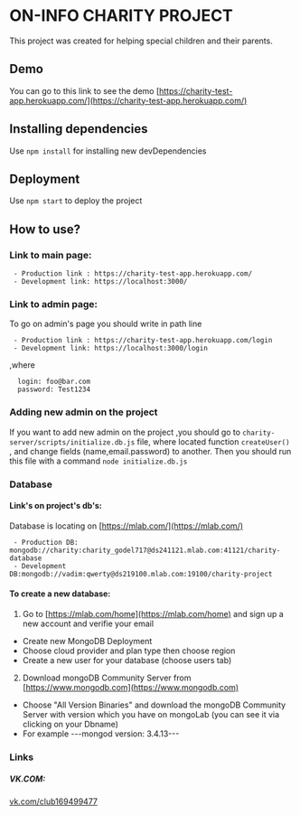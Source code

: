 
# ON-INFO CHARITY PROJECT

This project was created for helping special children and their parents.

## Demo
 You can go to this link to see the demo [https://charity-test-app.herokuapp.com/](https://charity-test-app.herokuapp.com/)

## Installing dependencies

Use `npm install` for installing new devDependencies

## Deployment

Use `npm start` to deploy the project

## How to use?

### Link to main page:

```
 - Production link : https://charity-test-app.herokuapp.com/ 
 - Development link: https://localhost:3000/ 
```

### Link to admin page:
To go on admin's page you should write in path line 
```
 - Production link : https://charity-test-app.herokuapp.com/login 
 - Development link: https://localhost:3000/login 
```
  ,where 

```
  login: foo@bar.com
  password: Test1234
```
### Adding new admin on the project
If you want to add new admin on the project ,you should go to `charity-server/scripts/initialize.db.js` file, where located function `createUser()` , and change fields (name,email.password) to another. Then you should run this file with a command `node initialize.db.js` 
### Database 
#### Link's on project's db's:

Database is locating on [https://mlab.com/](https://mlab.com/)

```
 - Production DB: mongodb://charity:charity_godel717@ds241121.mlab.com:41121/charity-database
 - Development DB:mongodb://vadim:qwerty@ds219100.mlab.com:19100/charity-project
```
#### To create a new database:
1. Go to [https://mlab.com/home](https://mlab.com/home) and sign up a new account and verifie your email
 - Create new MongoDB Deployment
 - Choose cloud provider and plan type then choose region
 - Create a new user for your database (choose users tab)
2. Download mongoDB Community Server from [https://www.mongodb.com](https://www.mongodb.com)
 - Choose "All Version Binaries" and download the mongoDB Community Server with version which you have on mongoLab (you can see it via clicking on your Dbname)
 - For example ---mongod version: 3.4.13---

 ### Links

##### VK.COM:
  [vk.com/club169499477](vk.com/club169499477)